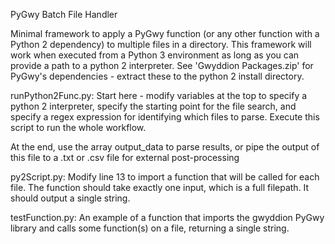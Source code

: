 PyGwy Batch File Handler

Minimal framework to apply a PyGwy function (or any other function with a Python 2 dependency) to multiple files in a directory. This framework will work when executed from a Python 3 environment as long as you can provide a path to a python 2 interpreter. See 'Gwyddion Packages.zip' for PyGwy's dependencies - extract these to the python 2 install directory. 


runPython2Func.py: 
Start here - modify variables at the top to specify a python 2 interpreter, specify the starting point for the file search, and specify a regex expression for identifying which files to parse. Execute this script to run the whole workflow.

At the end, use the array output_data to parse results, or pipe the output of this file to a .txt or .csv file for external post-processing


py2Script.py: 
Modify line 13 to import a function that will be called for each file. The function should take exactly one input, which is a full filepath. It should output a single string.


testFunction.py: 
An example of a function that imports the gwyddion PyGwy library and calls some function(s) on a file, returning a single string.
